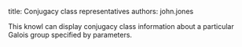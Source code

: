 title: Conjugacy class representatives
authors:
    john.jones


This knowl can display conjugacy class information about a particular Galois group specified by parameters.
